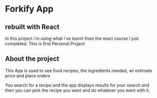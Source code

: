 # Forkify App
## rebuilt with React

In this project i'm using what i've learnt from the react course I just completed.
This is first Personal Project

## About the project
This App is used to see food recipes, the ingredients needed, an estimate price and place orders

You search for a recipe and the app displays results for your search and then you can pick the recipe you want and do whatever you want with it.
